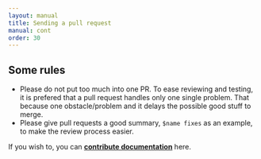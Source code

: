 ```yaml
---
layout: manual
title: Sending a pull request
manual: cont
order: 30
---
```


## Some rules

- Please do not put too much into one PR. To ease reviewing and testing, it is prefered that a pull request handles only one single problem. That because one obstacle/problem and it delays the possible good stuff to merge.
- Please give pull requests a good summary, `$name fixes` as an example, to make the review process easier.

If you wish to, you can **[contribute documentation](/manual/writing_documentation)** here.
